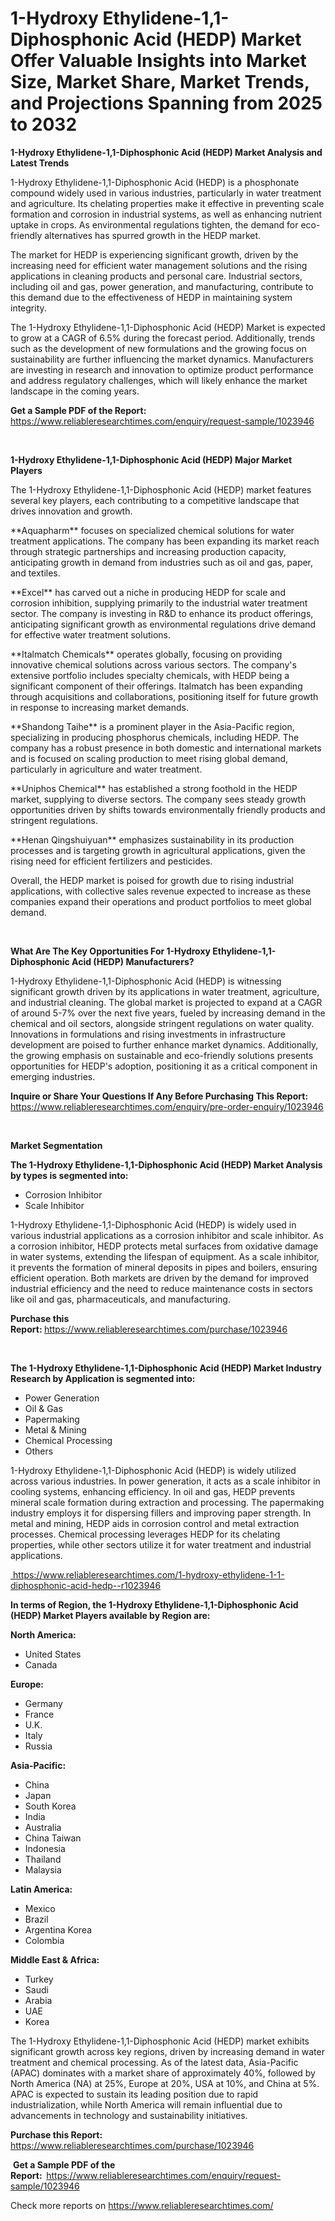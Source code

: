 <p><h1>1-Hydroxy Ethylidene-1,1-Diphosphonic Acid (HEDP) Market Offer Valuable Insights into Market Size, Market Share, Market Trends, and Projections Spanning from 2025 to 2032</h1></p><p><strong>1-Hydroxy Ethylidene-1,1-Diphosphonic Acid (HEDP) Market Analysis and Latest Trends</strong></p>
<p><p>1-Hydroxy Ethylidene-1,1-Diphosphonic Acid (HEDP) is a phosphonate compound widely used in various industries, particularly in water treatment and agriculture. Its chelating properties make it effective in preventing scale formation and corrosion in industrial systems, as well as enhancing nutrient uptake in crops. As environmental regulations tighten, the demand for eco-friendly alternatives has spurred growth in the HEDP market.</p><p>The market for HEDP is experiencing significant growth, driven by the increasing need for efficient water management solutions and the rising applications in cleaning products and personal care. Industrial sectors, including oil and gas, power generation, and manufacturing, contribute to this demand due to the effectiveness of HEDP in maintaining system integrity.</p><p>The 1-Hydroxy Ethylidene-1,1-Diphosphonic Acid (HEDP) Market is expected to grow at a CAGR of 6.5% during the forecast period. Additionally, trends such as the development of new formulations and the growing focus on sustainability are further influencing the market dynamics. Manufacturers are investing in research and innovation to optimize product performance and address regulatory challenges, which will likely enhance the market landscape in the coming years.</p></p>
<p><strong>Get a Sample PDF of the Report:&nbsp;</strong> <a href="https://www.reliableresearchtimes.com/enquiry/request-sample/1023946?utm_campaign=2269&utm_medium=2&utm_source=Github&utm_content=ia&utm_term=02042025&utm_id=1-hydroxy-ethylidene-11-diphosphonic-acid-hedp">https://www.reliableresearchtimes.com/enquiry/request-sample/1023946</a></p>
<p>&nbsp;</p>
<p><strong>1-Hydroxy Ethylidene-1,1-Diphosphonic Acid (HEDP) Major Market Players</strong></p>
<p><p>The 1-Hydroxy Ethylidene-1,1-Diphosphonic Acid (HEDP) market features several key players, each contributing to a competitive landscape that drives innovation and growth.</p><p>**Aquapharm** focuses on specialized chemical solutions for water treatment applications. The company has been expanding its market reach through strategic partnerships and increasing production capacity, anticipating growth in demand from industries such as oil and gas, paper, and textiles. </p><p>**Excel** has carved out a niche in producing HEDP for scale and corrosion inhibition, supplying primarily to the industrial water treatment sector. The company is investing in R&D to enhance its product offerings, anticipating significant growth as environmental regulations drive demand for effective water treatment solutions.</p><p>**Italmatch Chemicals** operates globally, focusing on providing innovative chemical solutions across various sectors. The company's extensive portfolio includes specialty chemicals, with HEDP being a significant component of their offerings. Italmatch has been expanding through acquisitions and collaborations, positioning itself for future growth in response to increasing market demands.</p><p>**Shandong Taihe** is a prominent player in the Asia-Pacific region, specializing in producing phosphorus chemicals, including HEDP. The company has a robust presence in both domestic and international markets and is focused on scaling production to meet rising global demand, particularly in agriculture and water treatment.</p><p>**Uniphos Chemical** has established a strong foothold in the HEDP market, supplying to diverse sectors. The company sees steady growth opportunities driven by shifts towards environmentally friendly products and stringent regulations.</p><p>**Henan Qingshuiyuan** emphasizes sustainability in its production processes and is targeting growth in agricultural applications, given the rising need for efficient fertilizers and pesticides.</p><p>Overall, the HEDP market is poised for growth due to rising industrial applications, with collective sales revenue expected to increase as these companies expand their operations and product portfolios to meet global demand.</p></p>
<p>&nbsp;</p>
<p><strong>What Are The Key Opportunities For 1-Hydroxy Ethylidene-1,1-Diphosphonic Acid (HEDP) Manufacturers?</strong></p>
<p><p>1-Hydroxy Ethylidene-1,1-Diphosphonic Acid (HEDP) is witnessing significant growth driven by its applications in water treatment, agriculture, and industrial cleaning. The global market is projected to expand at a CAGR of around 5-7% over the next five years, fueled by increasing demand in the chemical and oil sectors, alongside stringent regulations on water quality. Innovations in formulations and rising investments in infrastructure development are poised to further enhance market dynamics. Additionally, the growing emphasis on sustainable and eco-friendly solutions presents opportunities for HEDP's adoption, positioning it as a critical component in emerging industries.</p></p>
<p><strong>Inquire or Share Your Questions If Any Before Purchasing This Report:</strong> <a href="https://www.reliableresearchtimes.com/enquiry/pre-order-enquiry/1023946?utm_campaign=2269&utm_medium=2&utm_source=Github&utm_content=ia&utm_term=02042025&utm_id=1-hydroxy-ethylidene-11-diphosphonic-acid-hedp">https://www.reliableresearchtimes.com/enquiry/pre-order-enquiry/1023946</a></p>
<p>&nbsp;</p>
<p><strong>Market Segmentation</strong></p>
<p><strong>The 1-Hydroxy Ethylidene-1,1-Diphosphonic Acid (HEDP) Market Analysis by types is segmented into:</strong></p>
<p><ul><li>Corrosion Inhibitor</li><li>Scale Inhibitor</li></ul></p>
<p><p>1-Hydroxy Ethylidene-1,1-Diphosphonic Acid (HEDP) is widely used in various industrial applications as a corrosion inhibitor and scale inhibitor. As a corrosion inhibitor, HEDP protects metal surfaces from oxidative damage in water systems, extending the lifespan of equipment. As a scale inhibitor, it prevents the formation of mineral deposits in pipes and boilers, ensuring efficient operation. Both markets are driven by the demand for improved industrial efficiency and the need to reduce maintenance costs in sectors like oil and gas, pharmaceuticals, and manufacturing.</p></p>
<p><strong>Purchase this Report:&nbsp;</strong><a href="https://www.reliableresearchtimes.com/purchase/1023946?utm_campaign=2269&utm_medium=2&utm_source=Github&utm_content=ia&utm_term=02042025&utm_id=1-hydroxy-ethylidene-11-diphosphonic-acid-hedp">https://www.reliableresearchtimes.com/purchase/1023946</a></p>
<p>&nbsp;</p>
<p><strong>The 1-Hydroxy Ethylidene-1,1-Diphosphonic Acid (HEDP) Market Industry Research by Application is segmented into:</strong></p>
<p><ul><li>Power Generation</li><li>Oil & Gas</li><li>Papermaking</li><li>Metal & Mining</li><li>Chemical Processing</li><li>Others</li></ul></p>
<p><p>1-Hydroxy Ethylidene-1,1-Diphosphonic Acid (HEDP) is widely utilized across various industries. In power generation, it acts as a scale inhibitor in cooling systems, enhancing efficiency. In oil and gas, HEDP prevents mineral scale formation during extraction and processing. The papermaking industry employs it for dispersing fillers and improving paper strength. In metal and mining, HEDP aids in corrosion control and metal extraction processes. Chemical processing leverages HEDP for its chelating properties, while other sectors utilize it for water treatment and industrial applications.</p></p>
<p><a href="https://www.reliableresearchtimes.com/1-hydroxy-ethylidene-1-1-diphosphonic-acid-hedp--r1023946?utm_campaign=2269&utm_medium=2&utm_source=Github&utm_content=ia&utm_term=02042025&utm_id=1-hydroxy-ethylidene-11-diphosphonic-acid-hedp">&nbsp;https://www.reliableresearchtimes.com/1-hydroxy-ethylidene-1-1-diphosphonic-acid-hedp--r1023946</a></p>
<p><strong>In terms of Region, the 1-Hydroxy Ethylidene-1,1-Diphosphonic Acid (HEDP) Market Players available by Region are:</strong></p>
<p>
    <p> <strong> North America: </strong>
        <ul>
            <li>United States</li>
            <li>Canada</li>
        </ul>
        </p> 
    <p> <strong> Europe: </strong>
        <ul>
            <li>Germany</li>
            <li>France</li>
            <li>U.K.</li>
            <li>Italy</li>
            <li>Russia</li>
        </ul>
        </p> 
    <p> <strong> Asia-Pacific: </strong>
        <ul>
            <li>China</li>
            <li>Japan</li>
            <li>South Korea</li>
            <li>India</li>
            <li>Australia</li>
            <li>China Taiwan</li>
            <li>Indonesia</li>
            <li>Thailand</li>
            <li>Malaysia</li>
        </ul>
        </p> 
    <p> <strong> Latin America: </strong>
        <ul>
            <li>Mexico</li>
            <li>Brazil</li>
            <li>Argentina Korea</li>
            <li>Colombia</li>
        </ul>
        </p> 
    <p> <strong> Middle East & Africa: </strong>
        <ul>
            <li>Turkey</li>
            <li>Saudi</li>
            <li>Arabia</li>
            <li>UAE</li>
            <li>Korea</li>
        </ul>
    </p>
    </p>
<p><p>The 1-Hydroxy Ethylidene-1,1-Diphosphonic Acid (HEDP) market exhibits significant growth across key regions, driven by increasing demand in water treatment and chemical processing. As of the latest data, Asia-Pacific (APAC) dominates with a market share of approximately 40%, followed by North America (NA) at 25%, Europe at 20%, USA at 10%, and China at 5%. APAC is expected to sustain its leading position due to rapid industrialization, while North America will remain influential due to advancements in technology and sustainability initiatives.</p></p>
<p><strong>Purchase this Report: </strong><a href="https://www.reliableresearchtimes.com/purchase/1023946?utm_campaign=2269&utm_medium=2&utm_source=Github&utm_content=ia&utm_term=02042025&utm_id=1-hydroxy-ethylidene-11-diphosphonic-acid-hedp">https://www.reliableresearchtimes.com/purchase/1023946</a></p>
<p>&nbsp;<strong>Get a Sample PDF of the Report:&nbsp;&nbsp;</strong><a href="https://www.reliableresearchtimes.com/enquiry/request-sample/1023946?utm_campaign=2269&utm_medium=2&utm_source=Github&utm_content=ia&utm_term=02042025&utm_id=1-hydroxy-ethylidene-11-diphosphonic-acid-hedp">https://www.reliableresearchtimes.com/enquiry/request-sample/1023946</a></p>
<p><strong></strong></p>
<p>Check more reports on <a href="https://www.reliableresearchtimes.com/?utm_campaign=2269&utm_medium=2&utm_source=Github&utm_content=ia&utm_term=02042025&utm_id=1-hydroxy-ethylidene-11-diphosphonic-acid-hedp">https://www.reliableresearchtimes.com/</a></p>
